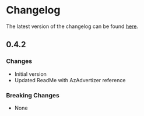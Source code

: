 # Changelog

The latest version of the changelog can be found [here](https://github.com/Azure/bicep-registry-modules/blob/main/avm/res/web/connection/CHANGELOG.md).

## 0.4.2

### Changes

- Initial version
- Updated ReadMe with AzAdvertizer reference

### Breaking Changes

- None
